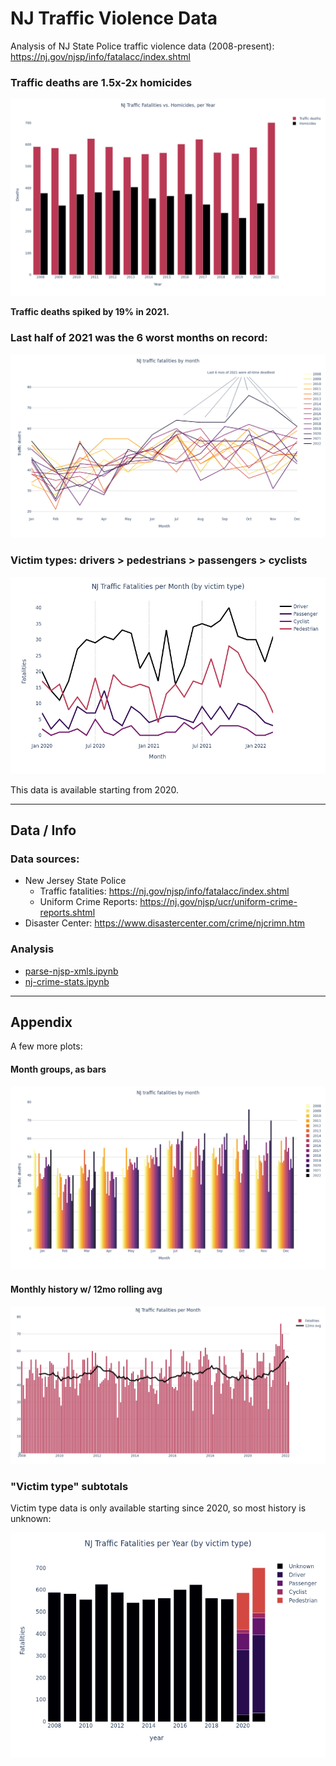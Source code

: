 # NJ Traffic Violence Data
Analysis of NJ State Police traffic violence data (2008-present): https://nj.gov/njsp/info/fatalacc/index.shtml

### Traffic deaths are 1.5x-2x homicides

![](./fatalities_vs_homicides_per_year.png)

**Traffic deaths spiked by 19% in 2021.**

### Last half of 2021 was the 6 worst months on record:

![](./fatalities_by_month_lines.png)

### Victim types: drivers > pedestrians > passengers > cyclists

![](./fatalities_per_month_by_type.png)

This data is available starting from 2020.

---

## Data / Info

### Data sources:
- New Jersey State Police
  - Traffic fatalities: https://nj.gov/njsp/info/fatalacc/index.shtml
  - Uniform Crime Reports: https://nj.gov/njsp/ucr/uniform-crime-reports.shtml
- Disaster Center: https://www.disastercenter.com/crime/njcrimn.htm

### Analysis
- [parse-njsp-xmls.ipynb](./parse-njsp-xmls.ipynb)
- [nj-crime-stats.ipynb](./nj-crime-stats.ipynb)

---

## Appendix

A few more plots:

#### Month groups, as bars

![](./fatalities_by_month_bars.png)

#### Monthly history w/ 12mo rolling avg

![](./fatalities_per_month.png)

### "Victim type" subtotals
Victim type data is only available starting since 2020, so most history is unknown:

![](./fatalities_per_year_by_type.png)
